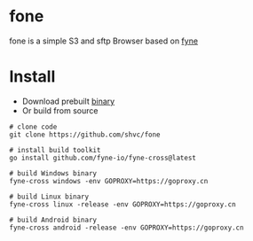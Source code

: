 # fone
fone is a simple S3 and sftp Browser based on [fyne](https://github.com/fyne-io/fyne)

# Install
- Download prebuilt [binary](https://github.com/shvc/fone/releases)
- Or build from source
```
# clone code
git clone https://github.com/shvc/fone

# install build toolkit
go install github.com/fyne-io/fyne-cross@latest

# build Windows binary
fyne-cross windows -env GOPROXY=https://goproxy.cn

# build Linux binary
fyne-cross linux -release -env GOPROXY=https://goproxy.cn

# build Android binary
fyne-cross android -release -env GOPROXY=https://goproxy.cn
```

